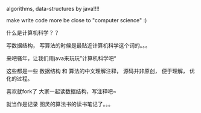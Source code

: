 algorithms, data-structures by java!!!!

make write code more be close to "computer science" :)

什么是计算机科学？？

写数据结构， 写算法的时候是最贴近计算机科学这个词的。。。

来吧骚年，让我们用java来玩玩”计算机科学吧“

这些都是一些 数据结构 和 算法的中文理解注释， 源码并非原创， 便于理解， 优化的过程。

喜欢就fork了 大家一起读数据结构，写注释吧~

就当作是记录  图灵的算法书的读书笔记了。。。